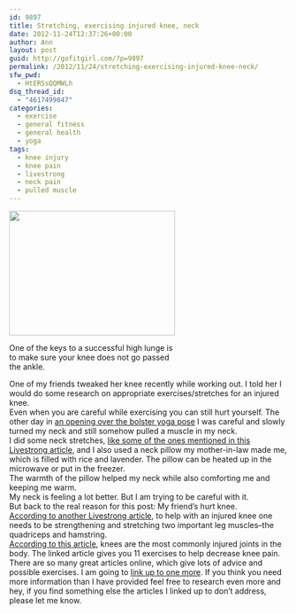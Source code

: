 ```yaml
---
id: 9897
title: Stretching, exercising injured knee, neck
date: 2012-11-24T12:37:26+00:00
author: Ann
layout: post
guid: http://gofitgirl.com/?p=9897
permalink: /2012/11/24/stretching-exercising-injured-knee-neck/
sfw_pwd:
  - HtERSsQQMWLh
dsq_thread_id:
  - "4617499847"
categories:
  - exercise
  - general fitness
  - general health
  - yoga
tags:
  - knee injury
  - knee pain
  - livestrong
  - neck pain
  - pulled muscle
---
```

<div id="attachment_9898" style="width: 310px" class="wp-caption alignleft">
  <a href="http://gofitgirl.com/?attachment_id=9898" rel="attachment wp-att-9898"><img class="size-medium wp-image-9898" title="photo 1_4" src="http://gofitgirl.com/wp-content/uploads/2012/11/photo-1_4-300x225.jpg" alt="" width="300" height="225" /></a>
  
  <p class="wp-caption-text">
    One of the keys to a successful high lunge is to make sure your knee does not go passed the ankle.
  </p>
</div>

  
One of my friends tweaked her knee recently while working out. I told her I would do some research on appropriate exercises/stretches for an injured knee.  
Even when you are careful while exercising you can still hurt yourself. The other day in [an opening over the bolster yoga pose](http://3.bp.blogspot.com/-kuo9p87lQ4k/T0Y1HEVsK2I/AAAAAAAAASU/HLaUoFEjXgk/s1600/IMG_3210.jpg) I was careful and slowly turned my neck and still somehow pulled a muscle in my neck.  
I did some neck stretches, [like some of the ones mentioned in this Livestrong article](http://www.livestrong.com/article/537602-neck-stretches-for-a-strained-muscle/), and I also used a neck pillow my mother-in-law made me, which is filled with rice and lavender. The pillow can be heated up in the microwave or put in the freezer.  
The warmth of the pillow helped my neck while also comforting me and keeping me warm.  
My neck is feeling a lot better. But I am trying to be careful with it.  
But back to the real reason for this post: My friend&#8217;s hurt knee.  
[According to another Livestrong article](http://www.livestrong.com/article/100631-exercises-injured-knee/), to help with an injured knee one needs to be strengthening and stretching two important leg muscles&#8211;the quadriceps and hamstring.  
[According to this article](http://www.sparkpeople.com/resource/fitness_articles.asp?id=363), knees are the most commonly injured joints in the body. The linked article gives you 11 exercises to help decrease knee pain.  
There are so many great articles online, which give lots of advice and possible exercises. I am going to [link up to one more](http://orthopedics.about.com/od/physicaltherapy/p/kneerehab.htm). If you think you need more information than I have provided feel free to research even more and hey, if you find something else the articles I linked up to don&#8217;t address, please let me know.
